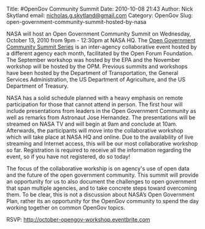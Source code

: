 Title: #OpenGov Community Summit 
Date: 2010-10-08 21:43
Author: Nick Skytland
email: nicholas.g.skytland@gmail.com
Category: OpenGov
Slug: open-government-community-summit-hosted-by-nasa

NASA will host an Open Government Community Summit on Wednesday, October
13, 2010 from 9pm - 12:30pm at NASA HQ. The [Open Government Community
Summit Series][] is an inter-agency collaborative event hosted by a
different agency each month, facilitated by the Open Forum Foundation.
The September workshop was hosted by the EPA and the November workshop
will be hosted by the OPM. Previous summits and workshops have been
hosted by the Department of Transportation, the General Services
Administration, the US Department of Agriculture, and the US Department
of Treasury.

NASA has a solid schedule planned with a heavy emphasis on remote
participation for those that cannot attend in person. The first hour
will include presentations from leaders in the Open Government Community
as well as remarks from Astronaut Jose Hernandez. The presentations will
be streamed on NASA TV and will begin at 9am and conclude at 10am.
Afterwards, the participants will move into the collaborative workshop
which will take place at NASA HQ and online. Due to the availability of
live streaming and Internet access, this will be our most collaborative
workshop so far. Registration is required to receive all the information
regarding the event, so if you have not registered, do so today!

The focus of the collaborative workship is on agency's use of open data
and the future of the open government community. This summit will
provide an opportunity for us to also document the challenges to open
government that span multiple agencies, and to take concrete steps
toward overcoming them. To be clear, this is not a discussion about
NASA’s Open Government Plan, rather its an opportunity for the OpenGov
community to spend the day working together on common OpenGov topics.

RSVP: <http://october-opengov-workshop.eventbrite.com>

  [Open Government Community Summit Series]: http://october-opengov-workshop.eventbrite.com
